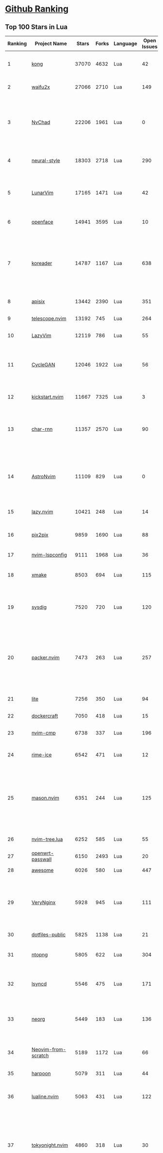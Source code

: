 [Github Ranking](../README.md)
==========

## Top 100 Stars in Lua

| Ranking | Project Name | Stars | Forks | Language | Open Issues | Description | Last Commit |
| ------- | ------------ | ----- | ----- | -------- | ----------- | ----------- | ----------- |
| 1 | [kong](https://github.com/Kong/kong) | 37070 | 4632 | Lua | 42 | 🦍 The Cloud-Native API Gateway and AI Gateway. | 2024-03-01T16:54:53Z |
| 2 | [waifu2x](https://github.com/nagadomi/waifu2x) | 27066 | 2710 | Lua | 149 | Image Super-Resolution for Anime-Style Art | 2023-05-04T00:50:48Z |
| 3 | [NvChad](https://github.com/NvChad/NvChad) | 22206 | 1961 | Lua | 0 | Blazing fast Neovim config providing solid defaults and a beautiful UI, enhancing your neovim experience. | 2024-03-01T01:04:31Z |
| 4 | [neural-style](https://github.com/jcjohnson/neural-style) | 18303 | 2718 | Lua | 290 | Torch implementation of neural style algorithm | 2018-02-23T01:21:20Z |
| 5 | [LunarVim](https://github.com/LunarVim/LunarVim) | 17165 | 1471 | Lua | 42 | 🌙 LunarVim is an IDE layer for Neovim. Completely free and community driven. | 2024-02-13T17:00:19Z |
| 6 | [openface](https://github.com/cmusatyalab/openface) | 14941 | 3595 | Lua | 10 | Face recognition with deep neural networks. | 2023-10-25T21:16:29Z |
| 7 | [koreader](https://github.com/koreader/koreader) | 14787 | 1167 | Lua | 638 | An ebook reader application supporting PDF, DjVu, EPUB, FB2 and many more formats, running on Cervantes, Kindle, Kobo, PocketBook and Android devices | 2024-03-01T06:56:42Z |
| 8 | [apisix](https://github.com/apache/apisix) | 13442 | 2390 | Lua | 351 | The Cloud-Native API Gateway | 2024-03-01T12:26:48Z |
| 9 | [telescope.nvim](https://github.com/nvim-telescope/telescope.nvim) | 13192 | 745 | Lua | 264 | Find, Filter, Preview, Pick. All lua, all the time. | 2024-03-02T00:01:12Z |
| 10 | [LazyVim](https://github.com/LazyVim/LazyVim) | 12119 | 786 | Lua | 55 | Neovim config for the lazy | 2024-02-28T12:23:42Z |
| 11 | [CycleGAN](https://github.com/junyanz/CycleGAN) | 12046 | 1922 | Lua | 56 | Software that can generate photos from paintings,  turn horses into zebras,  perform style transfer, and more. | 2023-09-12T19:48:53Z |
| 12 | [kickstart.nvim](https://github.com/nvim-lua/kickstart.nvim) | 11667 | 7325 | Lua | 3 | A launch point for your personal nvim configuration | 2024-03-01T21:07:35Z |
| 13 | [char-rnn](https://github.com/karpathy/char-rnn) | 11357 | 2570 | Lua | 90 | Multi-layer Recurrent Neural Networks (LSTM, GRU, RNN) for character-level language models in Torch | 2023-10-24T17:15:27Z |
| 14 | [AstroNvim](https://github.com/AstroNvim/AstroNvim) | 11109 | 829 | Lua | 0 | AstroNvim is an aesthetic and feature-rich neovim config that is extensible and easy to use with a great set of plugins  | 2024-03-01T10:32:52Z |
| 15 | [lazy.nvim](https://github.com/folke/lazy.nvim) | 10421 | 248 | Lua | 14 | 💤 A modern plugin manager for Neovim | 2024-02-24T22:36:11Z |
| 16 | [pix2pix](https://github.com/phillipi/pix2pix) | 9859 | 1690 | Lua | 88 | Image-to-image translation with conditional adversarial nets | 2021-06-06T12:09:47Z |
| 17 | [nvim-lspconfig](https://github.com/neovim/nvim-lspconfig) | 9111 | 1968 | Lua | 36 | Quickstart configs for Nvim LSP | 2024-03-01T16:41:37Z |
| 18 | [xmake](https://github.com/xmake-io/xmake) | 8503 | 694 | Lua | 115 | 🔥 A cross-platform build utility based on Lua | 2024-03-01T16:17:18Z |
| 19 | [sysdig](https://github.com/draios/sysdig) | 7520 | 720 | Lua | 120 | Linux system exploration and troubleshooting tool with first class support for containers | 2024-03-01T17:04:34Z |
| 20 | [packer.nvim](https://github.com/wbthomason/packer.nvim) | 7473 | 263 | Lua | 257 | A use-package inspired plugin manager for Neovim. Uses native packages, supports Luarocks dependencies, written in Lua, allows for expressive config | 2024-02-13T18:07:39Z |
| 21 | [lite](https://github.com/rxi/lite) | 7256 | 350 | Lua | 94 | A lightweight text editor written in Lua | 2023-09-20T16:35:31Z |
| 22 | [dockercraft](https://github.com/docker/dockercraft) | 7050 | 418 | Lua | 15 | Docker + Minecraft = Dockercraft | 2021-06-15T14:24:53Z |
| 23 | [nvim-cmp](https://github.com/hrsh7th/nvim-cmp) | 6738 | 337 | Lua | 196 | A completion plugin for neovim coded in Lua. | 2024-02-21T04:11:09Z |
| 24 | [rime-ice](https://github.com/iDvel/rime-ice) | 6542 | 471 | Lua | 12 | Rime 配置：雾凇拼音 \| 长期维护的简体词库 | 2024-02-28T15:17:41Z |
| 25 | [mason.nvim](https://github.com/williamboman/mason.nvim) | 6351 | 244 | Lua | 125 | Portable package manager for Neovim that runs everywhere Neovim runs. Easily install and manage LSP servers, DAP servers, linters, and formatters. | 2024-02-28T21:56:54Z |
| 26 | [nvim-tree.lua](https://github.com/nvim-tree/nvim-tree.lua) | 6252 | 585 | Lua | 55 | A file explorer tree for neovim written in lua | 2024-02-26T07:31:59Z |
| 27 | [openwrt-passwall](https://github.com/xiaorouji/openwrt-passwall) | 6150 | 2493 | Lua | 20 | None | 2024-03-01T07:19:41Z |
| 28 | [awesome](https://github.com/awesomeWM/awesome) | 6026 | 580 | Lua | 447 | awesome window manager | 2024-02-24T15:04:11Z |
| 29 | [VeryNginx](https://github.com/alexazhou/VeryNginx) | 5928 | 945 | Lua | 111 |  A very powerful and friendly  nginx base on lua-nginx-module( openresty ) which provide WAF, Control Panel, and Dashboards.  | 2020-06-30T07:07:17Z |
| 30 | [dotfiles-public](https://github.com/craftzdog/dotfiles-public) | 5825 | 1138 | Lua | 21 | My personal dotfiles | 2024-02-26T00:30:34Z |
| 31 | [ntopng](https://github.com/ntop/ntopng) | 5805 | 622 | Lua | 304 | Web-based Traffic and Security Network Traffic Monitoring | 2024-03-01T17:36:17Z |
| 32 | [lsyncd](https://github.com/lsyncd/lsyncd) | 5546 | 475 | Lua | 171 | Lsyncd (Live Syncing Daemon) synchronizes local directories with remote targets | 2024-01-22T08:37:35Z |
| 33 | [neorg](https://github.com/nvim-neorg/neorg) | 5449 | 183 | Lua | 136 | Modernity meets insane extensibility. The future of organizing your life in Neovim. | 2024-03-01T15:37:11Z |
| 34 | [Neovim-from-scratch](https://github.com/LunarVim/Neovim-from-scratch) | 5189 | 1172 | Lua | 66 | 📚 A Neovim config designed from scratch to be understandable | 2023-11-20T18:22:47Z |
| 35 | [harpoon](https://github.com/ThePrimeagen/harpoon) | 5079 | 311 | Lua | 44 | None | 2024-02-29T10:44:44Z |
| 36 | [lualine.nvim](https://github.com/nvim-lualine/lualine.nvim) | 5063 | 431 | Lua | 122 | A blazing fast and easy to configure neovim statusline plugin written in pure lua. | 2024-02-18T21:11:32Z |
| 37 | [tokyonight.nvim](https://github.com/folke/tokyonight.nvim) | 4860 | 318 | Lua | 30 | 🏙  A clean, dark Neovim theme written in Lua, with support for lsp, treesitter and lots of plugins. Includes additional themes for Kitty, Alacritty, iTerm and Fish. | 2024-02-07T16:32:14Z |
| 38 | [DenseNet](https://github.com/liuzhuang13/DenseNet) | 4658 | 1069 | Lua | 28 | Densely Connected Convolutional Networks, In CVPR 2017 (Best Paper Award). | 2024-01-09T13:15:40Z |
| 39 | [nvim-dap](https://github.com/mfussenegger/nvim-dap) | 4491 | 168 | Lua | 31 | Debug Adapter Protocol client implementation for Neovim | 2024-02-17T10:41:39Z |
| 40 | [nvim](https://github.com/catppuccin/nvim) | 4301 | 194 | Lua | 8 | 🍨 Soothing pastel theme for (Neo)vim | 2024-02-24T20:35:55Z |
| 41 | [trouble.nvim](https://github.com/folke/trouble.nvim) | 4275 | 148 | Lua | 105 | 🚦 A pretty diagnostics, references, telescope results, quickfix and location list to help you solve all the trouble your code is causing. | 2024-02-22T10:38:32Z |
| 42 | [lite-xl](https://github.com/lite-xl/lite-xl) | 4248 | 199 | Lua | 153 | A lightweight text editor written in Lua | 2024-03-01T05:52:20Z |
| 43 | [fast-neural-style](https://github.com/jcjohnson/fast-neural-style) | 4235 | 813 | Lua | 126 | Feedforward style transfer | 2023-10-03T20:54:31Z |
| 44 | [which-key.nvim](https://github.com/folke/which-key.nvim) | 4150 | 140 | Lua | 161 | 💥   Create key bindings that stick. WhichKey is a lua plugin for Neovim 0.5 that displays a popup with possible keybindings of the command you started typing. | 2024-03-01T08:53:36Z |
| 45 | [gitsigns.nvim](https://github.com/lewis6991/gitsigns.nvim) | 4111 | 154 | Lua | 51 | Git integration for buffers | 2024-02-28T17:12:37Z |
| 46 | [ngx_lua_waf](https://github.com/loveshell/ngx_lua_waf) | 3852 | 1435 | Lua | 58 | ngx_lua_waf是一个基于lua-nginx-module(openresty)的web应用防火墙 | 2022-12-23T09:53:21Z |
| 47 | [fairseq-lua](https://github.com/facebookresearch/fairseq-lua) | 3752 | 620 | Lua | 16 | Facebook AI Research Sequence-to-Sequence Toolkit | 2021-09-17T09:21:31Z |
| 48 | [luvit](https://github.com/luvit/luvit) | 3742 | 373 | Lua | 82 | Lua + libUV + jIT = pure awesomesauce | 2024-01-29T03:04:06Z |
| 49 | [CorsixTH](https://github.com/CorsixTH/CorsixTH) | 3737 | 339 | Lua | 228 | Open source clone of Theme Hospital | 2024-03-02T01:39:17Z |
| 50 | [null-ls.nvim](https://github.com/jose-elias-alvarez/null-ls.nvim) | 3617 | 800 | Lua | 71 | Use Neovim as a language server to inject LSP diagnostics, code actions, and more via Lua. | 2023-10-03T08:04:11Z |
| 51 | [indent-blankline.nvim](https://github.com/lukas-reineke/indent-blankline.nvim) | 3590 | 91 | Lua | 15 | Indent guides  for Neovim | 2024-02-13T06:39:54Z |
| 52 | [openresty-best-practices](https://github.com/moonbingbing/openresty-best-practices) | 3533 | 859 | Lua | 36 | None | 2023-02-22T06:23:42Z |
| 53 | [toggleterm.nvim](https://github.com/akinsho/toggleterm.nvim) | 3505 | 156 | Lua | 32 | A neovim lua plugin to help easily manage multiple terminal windows | 2024-02-16T11:14:48Z |
| 54 | [PathOfBuilding](https://github.com/PathOfBuildingCommunity/PathOfBuilding) | 3485 | 1962 | Lua | 650 | Offline build planner for Path of Exile. | 2024-03-01T16:50:44Z |
| 55 | [mini.nvim](https://github.com/echasnovski/mini.nvim) | 3483 | 133 | Lua | 21 | Library of 35+ independent Lua modules improving overall Neovim (version 0.7 and higher) experience with minimal effort | 2024-03-01T18:02:03Z |
| 56 | [noice.nvim](https://github.com/folke/noice.nvim) | 3430 | 71 | Lua | 53 | 💥 Highly experimental plugin that completely replaces the UI for messages, cmdline and the popupmenu. | 2024-02-21T21:00:17Z |
| 57 | [lsp-zero.nvim](https://github.com/VonHeikemen/lsp-zero.nvim) | 3359 | 94 | Lua | 8 | A starting point to setup some lsp related features in neovim. | 2024-02-27T14:37:23Z |
| 58 | [kanagawa.nvim](https://github.com/rebelot/kanagawa.nvim) | 3347 | 137 | Lua | 29 | NeoVim dark colorscheme inspired by the colors of the famous painting by Katsushika Hokusai. | 2024-02-29T19:41:04Z |
| 59 | [tarantool](https://github.com/tarantool/tarantool) | 3301 | 371 | Lua | 1193 | Get your data in RAM. Get compute close to data. Enjoy the performance. | 2024-03-01T17:46:37Z |
| 60 | [yoru](https://github.com/rxyhn/yoru) | 3284 | 200 | Lua | 35 | 夜 - Yoru \| Aesthetic and Beautiful Awesome  Environment :first_quarter_moon: | 2024-01-28T16:37:06Z |
| 61 | [Comment.nvim](https://github.com/numToStr/Comment.nvim) | 3273 | 125 | Lua | 26 | :brain: :muscle: // Smart and powerful comment plugin for neovim. Supports treesitter, dot repeat, left-right/up-down motions, hooks, and more | 2024-02-29T07:04:58Z |
| 62 | [vulscan](https://github.com/scipag/vulscan) | 3248 | 654 | Lua | 0 | Advanced vulnerability scanning with Nmap NSE | 2023-07-23T17:15:05Z |
| 63 | [ChatGPT.nvim](https://github.com/jackMort/ChatGPT.nvim) | 3225 | 260 | Lua | 58 | ChatGPT Neovim Plugin: Effortless Natural Language Generation with OpenAI's ChatGPT API | 2024-02-29T14:11:28Z |
| 64 | [lspsaga.nvim](https://github.com/nvimdev/lspsaga.nvim) | 3189 | 272 | Lua | 32 | improve neovim lsp experience | 2024-03-02T01:56:38Z |
| 65 | [articles](https://github.com/Wscats/articles) | 3172 | 735 | Lua | 4 | 🔖My Learning Notes and Memories - 分享我的学习片段和与你的回忆 | 2022-04-25T00:46:45Z |
| 66 | [diffview.nvim](https://github.com/sindrets/diffview.nvim) | 3159 | 85 | Lua | 36 | Single tabpage interface for easily cycling through diffs for all modified files for any git rev. | 2024-02-20T22:25:29Z |
| 67 | [deepmask](https://github.com/facebookresearch/deepmask) | 3110 | 526 | Lua | 46 | Torch implementation of DeepMask and SharpMask | 2019-01-16T17:21:51Z |
| 68 | [moonscript](https://github.com/leafo/moonscript) | 3093 | 190 | Lua | 176 | :crescent_moon: A language that compiles to Lua | 2023-11-06T20:54:53Z |
| 69 | [nmap-vulners](https://github.com/vulnersCom/nmap-vulners) | 3082 | 547 | Lua | 17 | NSE script based on Vulners.com API | 2022-12-16T11:22:30Z |
| 70 | [nvim-config](https://github.com/jdhao/nvim-config) | 3071 | 464 | Lua | 6 | A modern Neovim configuration with full battery for Python, Lua, C++, Markdown, LaTeX, and more... | 2024-02-27T22:37:20Z |
| 71 | [luarocks](https://github.com/luarocks/luarocks) | 3024 | 423 | Lua | 165 | LuaRocks is the package manager for the Lua programming language. | 2024-02-29T17:27:48Z |
| 72 | [cdn-up-and-running](https://github.com/leandromoreira/cdn-up-and-running) | 3017 | 176 | Lua | 2 | CDN Up and Running - Building a CDN from Scratch to Learn about CDN, Nginx, Lua, Prometheus, Grafana, Load balancing, and Containers. | 2024-02-29T14:31:14Z |
| 73 | [awesome-copycats](https://github.com/lcpz/awesome-copycats) | 3002 | 524 | Lua | 0 | Awesome WM themes | 2023-10-10T13:58:30Z |
| 74 | [bufferline.nvim](https://github.com/akinsho/bufferline.nvim) | 2988 | 164 | Lua | 27 | A snazzy bufferline for Neovim | 2024-02-25T08:10:09Z |
| 75 | [neogit](https://github.com/NeogitOrg/neogit) | 2971 | 172 | Lua | 102 | An interactive and powerful Git interface for Neovim, inspired by Magit | 2024-02-27T08:45:19Z |
| 76 | [snabb](https://github.com/snabbco/snabb) | 2935 | 298 | Lua | 176 | Snabb: Simple and fast packet networking | 2024-01-29T11:05:43Z |
| 77 | [lua-language-server](https://github.com/LuaLS/lua-language-server) | 2902 | 262 | Lua | 380 | A language server that offers Lua language support - programmed in Lua | 2024-03-01T10:03:10Z |
| 78 | [docker-jitsi-meet](https://github.com/jitsi/docker-jitsi-meet) | 2896 | 1302 | Lua | 244 | Jitsi Meet on Docker | 2024-02-22T19:10:34Z |
| 79 | [z.lua](https://github.com/skywind3000/z.lua) | 2889 | 139 | Lua | 59 | :zap: A new cd command that helps you navigate faster by learning your habits. | 2024-02-22T14:58:05Z |
| 80 | [rime](https://github.com/ssnhd/rime) | 2838 | 258 | Lua | 34 | Rime Squirrel 鼠须管配置文件（朙月拼音、小鹤双拼、自然码双拼） | 2023-08-13T01:26:52Z |
| 81 | [LuaSnip](https://github.com/L3MON4D3/LuaSnip) | 2771 | 221 | Lua | 66 | Snippet Engine for Neovim written in Lua. | 2024-03-01T17:06:23Z |
| 82 | [init.lua](https://github.com/ThePrimeagen/init.lua) | 2735 | 535 | Lua | 27 | None | 2024-02-28T21:45:48Z |
| 83 | [command-t](https://github.com/wincent/command-t) | 2731 | 318 | Lua | 3 | ⌨️ Fast file navigation for Neovim and Vim | 2023-11-17T11:00:35Z |
| 84 | [neo-tree.nvim](https://github.com/nvim-neo-tree/neo-tree.nvim) | 2726 | 174 | Lua | 162 | Neovim plugin to manage the file system and other tree like structures. | 2024-02-28T15:50:29Z |
| 85 | [nvim-autopairs](https://github.com/windwp/nvim-autopairs) | 2703 | 109 | Lua | 14 | autopairs for neovim written in lua | 2024-02-28T18:29:41Z |
| 86 | [ant](https://github.com/ejoy/ant) | 2696 | 225 | Lua | 2 | Ant game engine | 2024-03-01T15:11:23Z |
| 87 | [dotfiles](https://github.com/nicknisi/dotfiles) | 2687 | 355 | Lua | 1 | vim, zsh, git, homebrew, neovim - my whole world | 2024-02-27T02:52:48Z |
| 88 | [orgmode](https://github.com/nvim-orgmode/orgmode) | 2646 | 115 | Lua | 92 | Orgmode clone written in Lua for Neovim 0.9+. | 2024-03-01T20:30:03Z |
| 89 | [nvim-notify](https://github.com/rcarriga/nvim-notify) | 2619 | 67 | Lua | 31 | A fancy, configurable, notification manager for NeoVim | 2024-02-17T09:19:44Z |
| 90 | [nvimdots](https://github.com/ayamir/nvimdots) | 2613 | 439 | Lua | 8 | A well configured and structured Neovim. | 2024-03-01T14:15:03Z |
| 91 | [nightfox.nvim](https://github.com/EdenEast/nightfox.nvim) | 2603 | 121 | Lua | 9 | 🦊A highly customizable theme for vim and neovim with support for lsp, treesitter and a variety of plugins. | 2024-01-31T04:04:50Z |
| 92 | [eggs](https://github.com/parkervcp/eggs) | 2562 | 2281 | Lua | 84 | Service eggs for the pterodactyl panel | 2024-03-01T12:55:26Z |
| 93 | [ZeroBraneStudio](https://github.com/pkulchenko/ZeroBraneStudio) | 2548 | 516 | Lua | 88 | Lightweight Lua-based IDE for Lua with code completion, syntax highlighting, live coding, remote debugger, and code analyzer; supports Lua 5.1, 5.2, 5.3, 5.4, LuaJIT and other Lua interpreters on Windows, macOS, and Linux | 2024-02-24T16:36:48Z |
| 94 | [nvim-surround](https://github.com/kylechui/nvim-surround) | 2519 | 58 | Lua | 18 | Add/change/delete surrounding delimiter pairs with ease. Written with :heart: in Lua. | 2024-02-27T19:43:55Z |
| 95 | [torch-rnn](https://github.com/jcjohnson/torch-rnn) | 2478 | 512 | Lua | 88 | Efficient, reusable RNNs and LSTMs for torch | 2022-06-21T21:10:11Z |
| 96 | [todo-comments.nvim](https://github.com/folke/todo-comments.nvim) | 2475 | 72 | Lua | 59 | ✅  Highlight, list and search todo comments in your projects | 2024-02-20T09:25:27Z |
| 97 | [the-glorious-dotfiles](https://github.com/eromatiya/the-glorious-dotfiles) | 2436 | 151 | Lua | 0 | A glorified personal dot files | 2023-02-22T20:45:43Z |
| 98 | [vim-be-good](https://github.com/ThePrimeagen/vim-be-good) | 2432 | 89 | Lua | 33 | vim-be-good is a nvim plugin designed to make you better at Vim Movements.  | 2024-01-31T00:54:45Z |
| 99 | [neuralart](https://github.com/kaishengtai/neuralart) | 2411 | 359 | Lua | 6 | An implementation of the paper 'A Neural Algorithm of Artistic Style'. | 2017-03-05T18:08:54Z |
| 100 | [OpenNMT](https://github.com/OpenNMT/OpenNMT) | 2383 | 483 | Lua | 33 | Open Source Neural Machine Translation in Torch (deprecated) | 2020-02-19T16:08:46Z |

